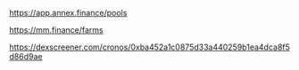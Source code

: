 https://app.annex.finance/pools

https://mm.finance/farms

https://dexscreener.com/cronos/0xba452a1c0875d33a440259b1ea4dca8f5d86d9ae
